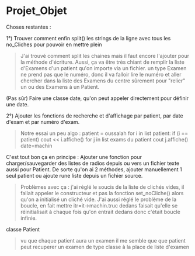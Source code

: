 # Projet_Objet

Choses restantes :

1°) Trouver comment enfin split() les strings de la ligne avec tous les no_Cliches pour pouvoir en mettre plein
> J'ai trouvé comment split les chaines mais il faut encore l'ajouter pour la méthode d'écriture.
> Aussi, ça va être très chiant de remplir la liste d'Examens d'un patient qu'on importe via un fichier. un type Examen ne prend pas que le numéro, donc il va falloir lire le numéro et aller chercher dans la liste des Examens du centre sûrement pour "relier" un ou des Examens à un Patient.

(Pas sûr) Faire une classe date, qu'on peut appeler directement pour définir une date.

2°)
Ajouter les fonctions de recherche et d'affichage par patient, par date d'exam et par numéro d'exam.
> Notre essai un peu algo :
> patient = oussalah
>for i in list patient:
>    if (i == patient)
>        cout << i.affiche()
>        for j in list exams du patient
>            cout j.affiche()
>date=machin


C'est tout bon ça en principe :
Ajouter une fonction pour charger/sauvegarder des listes de radios depuis ou vers un fichier texte aussi pour Patient. De sorte qu'on ai 2 méthodes, ajouter manuellement 1 seul patient ou ajoute rune liste depuis un fichier source.
> Problèmes avec ça : j'ai réglé le soucis de la liste de clichés vides, il fallait appeler le constructeur et
> pas la fonction set_noCliche() alors qu'on a initialisé un cliché vide.
> J'ai aussi réglé le problème de la boucle, en fait mettre itr=it->machin.truc dedans faisait qu'elle se
> réinitialisait à chaque fois qu'on entrait dedans donc c'était boucle infinie.



classe Patient

>vu que chaque patient aura un examen il me semble que que patient peut recuperer un examen de type classe à la place de liste d'examen